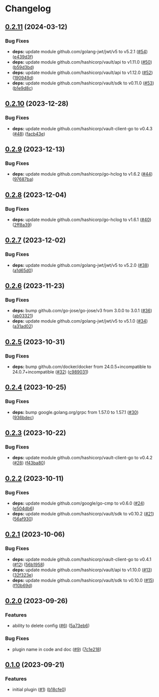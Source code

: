 # Changelog

## [0.2.11](https://github.com/statnett/vault-plugin-auth-jwt-auto-roles/compare/v0.2.10...v0.2.11) (2024-03-12)


### Bug Fixes

* **deps:** update module github.com/golang-jwt/jwt/v5 to v5.2.1 ([#54](https://github.com/statnett/vault-plugin-auth-jwt-auto-roles/issues/54)) ([e439d3f](https://github.com/statnett/vault-plugin-auth-jwt-auto-roles/commit/e439d3f554cbde446375f26ea66fab993fb317c7))
* **deps:** update module github.com/hashicorp/vault/api to v1.11.0 ([#50](https://github.com/statnett/vault-plugin-auth-jwt-auto-roles/issues/50)) ([b59d3bd](https://github.com/statnett/vault-plugin-auth-jwt-auto-roles/commit/b59d3bdd09f02dfe01730380dab96023c96351dc))
* **deps:** update module github.com/hashicorp/vault/api to v1.12.0 ([#52](https://github.com/statnett/vault-plugin-auth-jwt-auto-roles/issues/52)) ([190949d](https://github.com/statnett/vault-plugin-auth-jwt-auto-roles/commit/190949dd0b02692d214c99dd102cbcd32a0ff9d8))
* **deps:** update module github.com/hashicorp/vault/sdk to v0.11.0 ([#53](https://github.com/statnett/vault-plugin-auth-jwt-auto-roles/issues/53)) ([b1e9d8c](https://github.com/statnett/vault-plugin-auth-jwt-auto-roles/commit/b1e9d8c9222840abb7f4255c508a0cec33b4ac9e))

## [0.2.10](https://github.com/statnett/vault-plugin-auth-jwt-auto-roles/compare/v0.2.9...v0.2.10) (2023-12-28)


### Bug Fixes

* **deps:** update module github.com/hashicorp/vault-client-go to v0.4.3 ([#48](https://github.com/statnett/vault-plugin-auth-jwt-auto-roles/issues/48)) ([facb43e](https://github.com/statnett/vault-plugin-auth-jwt-auto-roles/commit/facb43e798c5b2720660a2bbab7f4ed575ba1429))

## [0.2.9](https://github.com/statnett/vault-plugin-auth-jwt-auto-roles/compare/v0.2.8...v0.2.9) (2023-12-13)


### Bug Fixes

* **deps:** update module github.com/hashicorp/go-hclog to v1.6.2 ([#44](https://github.com/statnett/vault-plugin-auth-jwt-auto-roles/issues/44)) ([97687ba](https://github.com/statnett/vault-plugin-auth-jwt-auto-roles/commit/97687baab5875cdaae8016ca1be336c08dc82c6e))

## [0.2.8](https://github.com/statnett/vault-plugin-auth-jwt-auto-roles/compare/v0.2.7...v0.2.8) (2023-12-04)


### Bug Fixes

* **deps:** update module github.com/hashicorp/go-hclog to v1.6.1 ([#40](https://github.com/statnett/vault-plugin-auth-jwt-auto-roles/issues/40)) ([2ff8a39](https://github.com/statnett/vault-plugin-auth-jwt-auto-roles/commit/2ff8a39f36e08d80ef0eb0398da6e60d28f60cf1))

## [0.2.7](https://github.com/statnett/vault-plugin-auth-jwt-auto-roles/compare/v0.2.6...v0.2.7) (2023-12-02)


### Bug Fixes

* **deps:** update module github.com/golang-jwt/jwt/v5 to v5.2.0 ([#38](https://github.com/statnett/vault-plugin-auth-jwt-auto-roles/issues/38)) ([a1d65d0](https://github.com/statnett/vault-plugin-auth-jwt-auto-roles/commit/a1d65d084a402a2265f4121e7c27132a29996a8a))

## [0.2.6](https://github.com/statnett/vault-plugin-auth-jwt-auto-roles/compare/v0.2.5...v0.2.6) (2023-11-23)


### Bug Fixes

* **deps:** bump github.com/go-jose/go-jose/v3 from 3.0.0 to 3.0.1 ([#36](https://github.com/statnett/vault-plugin-auth-jwt-auto-roles/issues/36)) ([ab03321](https://github.com/statnett/vault-plugin-auth-jwt-auto-roles/commit/ab03321b2801a4932f3bd0a7d3c7e52634c65f58))
* **deps:** update module github.com/golang-jwt/jwt/v5 to v5.1.0 ([#34](https://github.com/statnett/vault-plugin-auth-jwt-auto-roles/issues/34)) ([a31ad02](https://github.com/statnett/vault-plugin-auth-jwt-auto-roles/commit/a31ad02c41aa69b898cf15c63003419c25e473e6))

## [0.2.5](https://github.com/statnett/vault-plugin-auth-jwt-auto-roles/compare/v0.2.4...v0.2.5) (2023-10-31)


### Bug Fixes

* **deps:** bump github.com/docker/docker from 24.0.5+incompatible to 24.0.7+incompatible ([#32](https://github.com/statnett/vault-plugin-auth-jwt-auto-roles/issues/32)) ([c989031](https://github.com/statnett/vault-plugin-auth-jwt-auto-roles/commit/c98903162970f1adcbc4c43f41817c454dac89d5))

## [0.2.4](https://github.com/statnett/vault-plugin-auth-jwt-auto-roles/compare/v0.2.3...v0.2.4) (2023-10-25)


### Bug Fixes

* **deps:** bump google.golang.org/grpc from 1.57.0 to 1.57.1 ([#30](https://github.com/statnett/vault-plugin-auth-jwt-auto-roles/issues/30)) ([936bdec](https://github.com/statnett/vault-plugin-auth-jwt-auto-roles/commit/936bdec14d2fa25c3d81a2fd9dee8957f3fa4cdc))

## [0.2.3](https://github.com/statnett/vault-plugin-auth-jwt-auto-roles/compare/v0.2.2...v0.2.3) (2023-10-22)


### Bug Fixes

* **deps:** update module github.com/hashicorp/vault-client-go to v0.4.2 ([#28](https://github.com/statnett/vault-plugin-auth-jwt-auto-roles/issues/28)) ([f43ba80](https://github.com/statnett/vault-plugin-auth-jwt-auto-roles/commit/f43ba806b167815bdd8d83f79f3e6f2a91280647))

## [0.2.2](https://github.com/statnett/vault-plugin-auth-jwt-auto-roles/compare/v0.2.1...v0.2.2) (2023-10-11)


### Bug Fixes

* **deps:** update module github.com/google/go-cmp to v0.6.0 ([#24](https://github.com/statnett/vault-plugin-auth-jwt-auto-roles/issues/24)) ([e504db6](https://github.com/statnett/vault-plugin-auth-jwt-auto-roles/commit/e504db69754458240ede6eb45b17f59e1f444ff8))
* **deps:** update module github.com/hashicorp/vault/sdk to v0.10.2 ([#21](https://github.com/statnett/vault-plugin-auth-jwt-auto-roles/issues/21)) ([56af930](https://github.com/statnett/vault-plugin-auth-jwt-auto-roles/commit/56af93021bb05c67df8d32f6c1c6417432e3355a))

## [0.2.1](https://github.com/statnett/vault-plugin-auth-jwt-auto-roles/compare/v0.2.0...v0.2.1) (2023-10-06)


### Bug Fixes

* **deps:** update module github.com/hashicorp/vault-client-go to v0.4.1 ([#12](https://github.com/statnett/vault-plugin-auth-jwt-auto-roles/issues/12)) ([56b1958](https://github.com/statnett/vault-plugin-auth-jwt-auto-roles/commit/56b1958891bc6ef71c41921eb5805a41edaf58b2))
* **deps:** update module github.com/hashicorp/vault/api to v1.10.0 ([#13](https://github.com/statnett/vault-plugin-auth-jwt-auto-roles/issues/13)) ([32f323e](https://github.com/statnett/vault-plugin-auth-jwt-auto-roles/commit/32f323e3302f531e418cc6f3a9946eca16b2d01e))
* **deps:** update module github.com/hashicorp/vault/sdk to v0.10.0 ([#15](https://github.com/statnett/vault-plugin-auth-jwt-auto-roles/issues/15)) ([f10b69d](https://github.com/statnett/vault-plugin-auth-jwt-auto-roles/commit/f10b69d5b1c6f86f6107d1a07df5bae1298c5ded))

## [0.2.0](https://github.com/statnett/vault-plugin-auth-jwt-auto-roles/compare/v0.1.0...v0.2.0) (2023-09-26)


### Features

* ability to delete config ([#6](https://github.com/statnett/vault-plugin-auth-jwt-auto-roles/issues/6)) ([5a73eb6](https://github.com/statnett/vault-plugin-auth-jwt-auto-roles/commit/5a73eb6ab8d72655669b58d130ee220e4bdff56f))


### Bug Fixes

* plugin name in code and doc ([#9](https://github.com/statnett/vault-plugin-auth-jwt-auto-roles/issues/9)) ([7c1e218](https://github.com/statnett/vault-plugin-auth-jwt-auto-roles/commit/7c1e218aece02399f6c58eef68e83a74f3558ff1))

## [0.1.0](https://github.com/statnett/vault-plugin-auth-jwt-auto-roles/compare/v0.0.0...v0.1.0) (2023-09-21)


### Features

* initial plugin ([#1](https://github.com/statnett/vault-plugin-auth-jwt-auto-roles/issues/1)) ([b18cfe0](https://github.com/statnett/vault-plugin-auth-jwt-auto-roles/commit/b18cfe07c6129e011b85ac680f60f2c02d328dbb))
